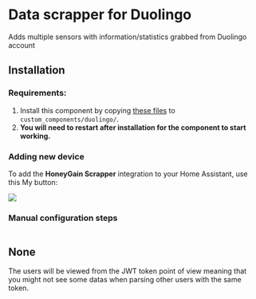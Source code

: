 # Data scrapper for Duolingo
Adds multiple sensors with information/statistics grabbed from Duolingo account

## Installation

### Requirements:

1. Install this component by copying [these files](https://github.com/Makhuta/homeassistant-duolingo/tree/main/custom_components/duolingo) to `custom_components/duolingo/`.
2. **You will need to restart after installation for the component to start working.**

### Adding new device

To add the **HoneyGain Scrapper** integration to your Home Assistant, use this My button:

<a href="https://my.home-assistant.io/redirect/config_flow_start?domain=duolingo" class="my badge" target="_blank"><img src="https://my.home-assistant.io/badges/config_flow_start.svg"></a>

<details><summary style="list-style: none"><h3><b style="cursor: pointer">Manual configuration steps</b></h3></summary>

If the above My button doesn’t work, you can also perform the following steps manually:

- Browse to your Home Assistant instance.

- Go to [Settings > Devices & Services](https://my.home-assistant.io/redirect/integrations/).

- In the bottom right corner, select the [Add Integration button.](https://my.home-assistant.io/redirect/config_flow_start?domain=duolingo)

- From the list, select **HoneyGain Scrapper**.

- Follow the instructions on screen to complete the setup.

</details>

## None

The users will be viewed from the JWT token point of view meaning that you might not see some datas when parsing other users with the same token.